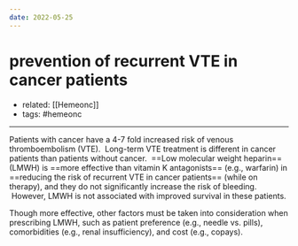 ```yaml
---
date: 2022-05-25
---
```


# prevention of recurrent VTE in cancer patients

- related: [[Hemeonc]]
- tags: #hemeonc
---

Patients with cancer have a 4-7 fold increased risk of venous thromboembolism (VTE).  Long-term VTE treatment is different in cancer patients than patients without cancer.  ==Low molecular weight heparin== (LMWH) is ==more effective than vitamin K antagonists== (e.g., warfarin) in ==reducing the risk of recurrent VTE in cancer patients== (while on therapy), and they do not significantly increase the risk of bleeding.  However, LMWH is not associated with improved survival in these patients.

Though more effective, other factors must be taken into consideration when prescribing LMWH, such as patient preference (e.g., needle vs. pills), comorbidities (e.g., renal insufficiency), and cost (e.g., copays).
